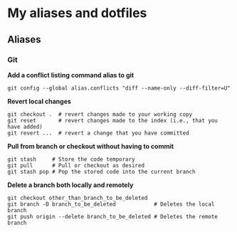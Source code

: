 # My aliases and dotfiles

## Aliases

### Git

**Add a conflict listing command alias to git**

`git config --global alias.conflicts "diff --name-only --diff-filter=U"`

**Revert local changes**

```
git checkout .  # revert changes made to your working copy
git reset       # revert changes made to the index (i.e., that you have added)
git revert ...  # revert a change that you have committed
```

**Pull from branch or checkout without having to commit**

```
git stash     # Store the code temporary
git pull      # Pull or checkout as desired
git stash pop # Pop the stored code into the current branch
```

**Delete a branch both locally and remotely**

```
git checkout other_than_branch_to_be_deleted
git branch -D branch_to_be_deleted            # Deletes the local branch
git push origin --delete branch_to_be_deleted # Deletes the remote branch
```

